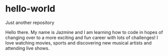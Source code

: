 # hello-world
Just another repository

Hello there. My name is Jazmine and I am learning how to code in hopes of changing over to a more exciting and fun career with lots of challenges! I love watching movies, sports and discovering new musical artists and attending live shows.
